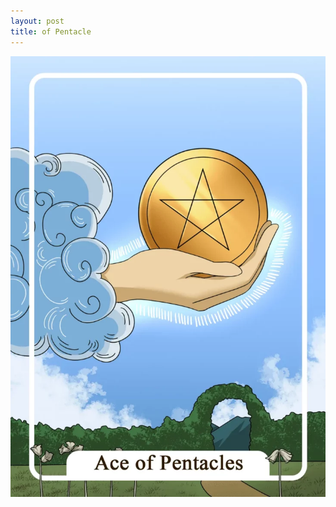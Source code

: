 ```yaml
---
layout: post
title: of Pentacle
---
```


![](../images/Ace-of-Pentacle-Tarot-Card-Meaning-732x1024.webp)

